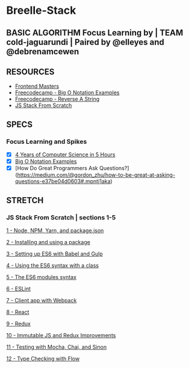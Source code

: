 # Breelle-Stack

## BASIC ALGORITHM Focus Learning by | TEAM cold-jaguarundi | Paired by @elleyes and @debrenamcewen

## RESOURCES

- [Frontend Masters](https://frontendmasters.com/courses/computer-science/)
- [Freecodecamp - Big O Notation Examples](https://www.freecodecamp.com/videos/big-o-notation-a-few-examples)
- [Freecodecamp - Reverse A String](https://www.freecodecamp.com/challenges/reverse-a-string)
- [JS Stack From Scratch](https://github.com/verekia/js-stack-from-scratch)

## SPECS

### Focus Learning and Spikes

- [X] [4 Years of Computer Science in 5 Hours](https://frontendmasters.com/courses/computer-science/)
- [X] [Big O Notation Examples](https://www.freecodecamp.com/videos/big-o-notation-a-few-examples)
- [X] [How Do Great Programmers Ask Questions?] (https://medium.com/@gordon_zhu/how-to-be-great-at-asking-questions-e37be04d0603#.mpntj1aka)

## STRETCH

### JS Stack From Scratch | sections 1-5

 [1 - Node, NPM, Yarn, and package.json](https://github.com/verekia/js-stack-from-scratch/blob/master/tutorial/1-node-npm-yarn-package-json)

 [2 - Installing and using a package](https://github.com/verekia/js-stack-from-scratch/blob/master/tutorial/2-packages)

 [3 - Setting up ES6 with Babel and Gulp](https://github.com/verekia/js-stack-from-scratch/blob/master/tutorial/3-es6-babel-gulp)

 [4 - Using the ES6 syntax with a class](https://github.com/verekia/js-stack-from-scratch/blob/master/tutorial/4-es6-syntax-class)

 [5 - The ES6 modules syntax](https://github.com/verekia/js-stack-from-scratch/blob/master/tutorial/5-es6-modules-syntax)

 [6 - ESLint](https://github.com/verekia/js-stack-from-scratch/blob/master/tutorial/6-eslint)

 [7 - Client app with Webpack](https://github.com/verekia/js-stack-from-scratch/blob/master/tutorial/7-client-webpack)

 [8 - React](https://github.com/verekia/js-stack-from-scratch/blob/master/tutorial/8-react)

 [9 - Redux](https://github.com/verekia/js-stack-from-scratch/blob/master/tutorial/9-redux)

 [10 - Immutable JS and Redux Improvements](https://github.com/verekia/js-stack-from-scratch/blob/master/tutorial/10-immutable-redux-improvements)

 [11 - Testing with Mocha, Chai, and Sinon](https://github.com/verekia/js-stack-from-scratch/blob/master/tutorial/11-testing-mocha-chai-sinon)

 [12 - Type Checking with Flow](https://github.com/verekia/js-stack-from-scratch/blob/master/tutorial/12-flow)

